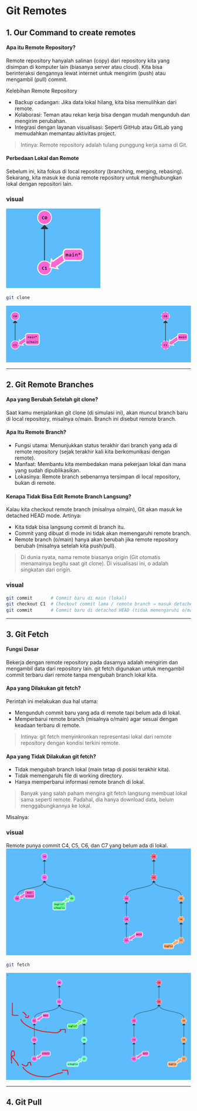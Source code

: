 # Git Remotes
## 1. Our Command to create remotes
#### Apa itu Remote Repository?
Remote repository hanyalah salinan (copy) dari repository kita yang disimpan di komputer lain (biasanya server atau cloud).
Kita bisa berinteraksi dengannya lewat internet untuk mengirim (push) atau mengambil (pull) commit.

Kelebihan Remote Repository
- Backup cadangan: Jika data lokal hilang, kita bisa memulihkan dari remote.
- Kolaborasi: Teman atau rekan kerja bisa dengan mudah mengunduh dan mengirim perubahan.
- Integrasi dengan layanan visualisasi: Seperti GitHub atau GitLab yang memudahkan memantau aktivitas project.

> Intinya: Remote repository adalah tulang punggung kerja sama di Git.

#### Perbedaan Lokal dan Remote
Sebelum ini, kita fokus di local repository (branching, merging, rebasing).
Sekarang, kita masuk ke dunia remote repository untuk menghubungkan lokal dengan repositori lain.

### visual
![alt text](<images/6_Git Remotes/image.png>)
```bash
git clone
```
![alt text](<images/6_Git Remotes/image-1.png>)

---

## 2. Git Remote Branches
#### Apa yang Berubah Setelah git clone?
Saat kamu menjalankan git clone (di simulasi ini), akan muncul branch baru di local repository, misalnya o/main.
Branch ini disebut remote branch.

#### Apa Itu Remote Branch?
- Fungsi utama: Menunjukkan status terakhir dari branch yang ada di remote repository (sejak terakhir kali kita berkomunikasi dengan remote).
- Manfaat: Membantu kita membedakan mana pekerjaan lokal dan mana yang sudah dipublikasikan.
- Lokasinya: Remote branch sebenarnya tersimpan di local repository, bukan di remote.

#### Kenapa Tidak Bisa Edit Remote Branch Langsung?
Kalau kita checkout remote branch (misalnya o/main), Git akan masuk ke detached HEAD mode.
Artinya:
- Kita tidak bisa langsung commit di branch itu.
- Commit yang dibuat di mode ini tidak akan memengaruhi remote branch.
- Remote branch (o/main) hanya akan berubah jika remote repository berubah (misalnya setelah kita push/pull).

> Di dunia nyata, nama remote biasanya origin (Git otomatis menamainya begitu saat git clone). Di visualisasi ini, o adalah singkatan dari origin.

### visual
```bash
git commit       # Commit baru di main (lokal)
git checkout C1  # Checkout commit lama / remote branch → masuk detached HEAD mode
git commit       # Commit baru di detached HEAD (tidak memengaruhi o/main)
```

---

## 3. Git Fetch
#### Fungsi Dasar
Bekerja dengan remote repository pada dasarnya adalah mengirim dan mengambil data dari repository lain.
git fetch digunakan untuk mengambil commit terbaru dari remote tanpa mengubah branch lokal kita.

#### Apa yang Dilakukan git fetch?
Perintah ini melakukan dua hal utama:
- Mengunduh commit baru yang ada di remote tapi belum ada di lokal.
- Memperbarui remote branch (misalnya o/main) agar sesuai dengan keadaan terbaru di remote.
> Intinya: git fetch menyinkronkan representasi lokal dari remote repository dengan kondisi terkini remote.

#### Apa yang Tidak Dilakukan git fetch?
- Tidak mengubah branch lokal (main tetap di posisi terakhir kita).
- Tidak memengaruhi file di working directory.
- Hanya memperbarui informasi remote branch di lokal.

> Banyak yang salah paham mengira git fetch langsung membuat lokal sama seperti remote. Padahal, dia hanya download data, belum menggabungkannya ke lokal.

Misalnya:


### visual
Remote punya commit C4, C5, C6, dan C7 yang belum ada di lokal.
![alt text](<images/6_Git Remotes/image-2.png>)

```bash
git fetch
```

![alt text](<images/6_Git Remotes/image-3.png>)

---

## 4. Git Pull
